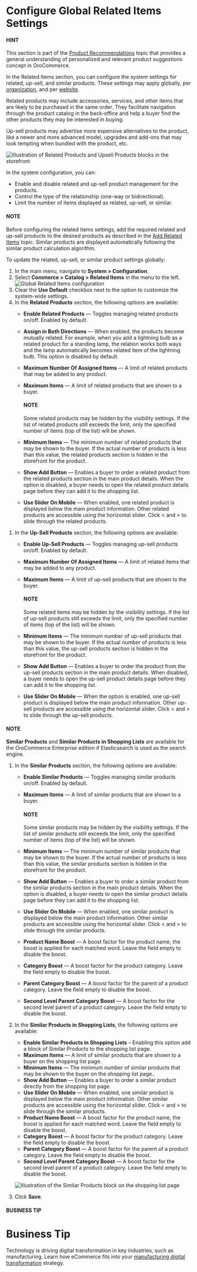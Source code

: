 <a id="sys-commerce-catalog-relate-products-main"></a>

<a id="sys-commerce-catalog-relate-products"></a>

# Configure Global Related Items Settings

#### HINT
This section is part of the [Product Recommendations](../../../../../concept-guides/catalog-promotions/product-management/index.md#user-guide-products-recommendations) topic that provides a general understanding of personalized and relevant product suggestions concept in OroCommerce.

In the Related Items section, you can configure the system settings for related, up-sell, and similar products. These settings may apply globally, per [organization](../../../user-management/organizations/org-configuration/commerce/catalog/organization-related-products.md#sys-users-organization-commerce-catalog-related-products), and per [website](../../../websites/web-configuration/commerce/catalog/website-related-products.md#sys-websites-commerce-catalog-related-products).

Related products may include accessories, services, and other items that are likely to be purchased in the same order. They facilitate navigation through the product catalog in the back-office and help a buyer find the other products they may be interested in buying.

Up-sell products may advertise more expensive alternatives to the product, like a newer and more advanced model, upgrades and add-ons that may look tempting when bundled with the product, etc.

![Illustration of Related Products and Upsell Products blocks in the storefront](user/img/system/config_commerce/catalog/related-upsell-sf.png)

In the system configuration, you can:

* Enable and disable related and up-sell product management for the products.
* Control the type of the relationship (one-way or bidirectional).
* Limit the number of items displayed as related, up-sell, or similar.

#### NOTE
Before configuring the related items settings, add the required related and up-sell products to the desired products as described in the [Add Related Items](../../../../products/products/create-simple.md#products-related-items) topic. Similar products are displayed automatically following the similar product calculation algorithm.

To update the related, up-sell, or similar product settings globally:

1. In the main menu, navigate to **System > Configuration**.
2. Select **Commerce > Catalog > Related Items** in the menu to the left.
   ![Global Related Items configuration](user/img/system/config_commerce/catalog/RelatedProductsGlobal.png)
3. Clear the **Use Default** checkbox next to the option to customize the system-wide settings.
4. In the **Related Products** section, the following options are available:
   * **Enable Related Products** — Toggles managing related products on/off. Enabled by default.
   * **Assign in Both Directions** — When enabled, the products become mutually related. For example, when you add a lightning bulb as a related product for a standing lamp, the relation works both ways and the lamp automatically becomes related item of the lightning bulb. This option is disabled by default.
   * **Maximum Number Of Assigned Items** — A limit of related products that may be added to any product.
   * **Maximum Items** — A limit of related products that are shown to a buyer.

     #### NOTE
     Some related products may be hidden by the visibility settings. If the list of related products still exceeds the limit, only the specified number of items (top of the list) will be shown.
   * **Minimum Items** — The minimum number of related products that may be shown to the buyer. If the actual number of products is less than this value, the related products section is hidden in the storefront for the product.
   * **Show Add Button** — Enables a buyer to order a related product from the related products section in the main product details. When the option is disabled, a buyer needs to open the related product details page before they can add it to the shopping list.
   * **Use Slider On Mobile** — When enabled, one related product is displayed below the main product information. Other related products are accessible using the horizontal slider. Click < and > to slide through the related products.

<a id="sys-commerce-catalog-upsell-products"></a>
1. In the **Up-Sell Products** section, the following options are available:
   * **Enable Up-Sell Products** — Toggles managing up-sell products on/off. Enabled by default.
   * **Maximum Number Of Assigned Items** — A limit of related items that may be added to any product.
   * **Maximum Items** — A limit of up-sell products that are shown to the buyer.

     #### NOTE
     Some related items may be hidden by the visibility settings. If the list of up-sell products still exceeds the limit, only the specified number of items (top of the list) will be shown.
   * **Minimum Items** — The minimum number of up-sell products that may be shown to the buyer. If the actual number of products is less than this value, the up-sell products section is hidden in the storefront for the product.
   * **Show Add Button** — Enables a buyer to order the product from the up-sell products section in the main product details. When disabled, a buyer needs to open the up-sell product details page before they can add it to the shopping list.
   * **Use Slider On Mobile** — When the option is enabled, one up-sell product is displayed below the main product information. Other up-sell products are accessible using the horizontal slider. Click < and > to slide through the up-sell products.

<a id="sys-commerce-catalog-similar-products"></a>

#### NOTE
**Similar Products** and **Similar Products in Shopping Lists** are available for the OroCommerce Enterprise edition if Elasticsearch is used as the search engine.

1. In the **Similar Products** section, the following options are available:
   * **Enable Similar Products** — Toggles managing similar products on/off. Enabled by default.
   * **Maximum Items** — A limit of similar products that are shown to a buyer.

     #### NOTE
     Some similar products may be hidden by the visibility settings. If the list of similar products still exceeds the limit, only the specified number of items (top of the list) will be shown.
   * **Minimum Items** — The minimum number of similar products that may be shown to the buyer. If the actual number of products is less than this value, the similar products section is hidden in the storefront for the product.
   * **Show Add Button** — Enables a buyer to order a similar product from the similar products section in the main product details. When the option is disabled, a buyer needs to open the similar product details page before they can add it to the shopping list.
   * **Use Slider On Mobile** — When enabled, one similar product is displayed below the main product information. Other similar products are accessible using the horizontal slider. Click < and > to slide through the similar products.
   * **Product Name Boost** — A boost factor for the product name, the boost is applied for each matched word. Leave the field empty to disable the boost.
   * **Category Boost** — A boost factor for the product category. Leave the field empty to disable the boost.
   * **Parent Category Boost** — A boost factor for the parent of a product category. Leave the field empty to disable the boost.
   * **Second Level Parent Category Boost** — A boost factor for the second level parent of a product category. Leave the field empty to disable the boost.
2. In the **Similar Products in Shopping Lists**, the following options are available:
   * **Enable Similar Products in Shopping Lists** – Enabling this option add a block of Similar Products to the shopping list page.
   * **Maximum Items** — A limit of similar products that are shown to a buyer on the shopping list page.
   * **Minimum Items** — The minimum number of similar products that may be shown to the buyer on the shopping list page..
   * **Show Add Button** — Enables a buyer to order a similar product directly from the shopping list page.
   * **Use Slider On Mobile** — When enabled, one similar product is displayed below the main product information. Other similar products are accessible using the horizontal slider. Click < and > to slide through the similar products.
   * **Product Name Boost** — A boost factor for the product name, the boost is applied for each matched word. Leave the field empty to disable the boost.
   * **Category Boost** — A boost factor for the product category. Leave the field empty to disable the boost.
   * **Parent Category Boost** — A boost factor for the parent of a product category. Leave the field empty to disable the boost.
   * **Second Level Parent Category Boost** — A boost factor for the second level parent of a product category. Leave the field empty to disable the boost.

   ![Illustration of the Similar Products block on the shopping list page](user/img/system/config_commerce/catalog/sl-similar-products.png)
3. Click **Save**.

#### BUSINESS TIP
# Business Tip

Technology is driving digital transformation in key industries, such as manufacturing. Learn how eCommerce fits into your <a href="https://oroinc.com/b2b-ecommerce/blog/digital-transformation-in-manufacturing/" target="_blank">manufacturing digital transformation</a> strategy.

<!-- fa-bars = fa-navicon -->
<!-- Ic Tiles is used as Set As Default in saved views, and as tiles in display layout options -->
<!-- IcPencil refers to Rename in Commerce and Inline Editing in CRM -->
<!-- Check mark in the square. -->
<!-- SortDesc is also used as drop-down arrow -->
<!-- A -->
<!-- B -->
<!-- C -->
<!-- D -->
<!-- E -->
<!-- F -->
<!-- G -->
<!-- H -->
<!-- I -->
<!-- L -->
<!-- M -->
<!-- P -->
<!-- R -->
<!-- S -->
<!-- T -->
<!-- U -->
<!-- Z -->
